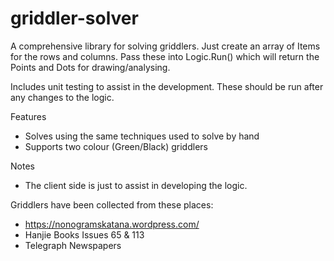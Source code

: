 # griddler-solver
A comprehensive library for solving griddlers.  Just create an array of Items for the rows and columns.  Pass these into Logic.Run() which will return the Points and Dots for drawing/analysing.

Includes unit testing to assist in the development.  These should be run after any changes to the logic.

Features
* Solves using the same techniques used to solve by hand
* Supports two colour (Green/Black) griddlers

Notes
* The client side is just to assist in developing the logic.

Griddlers have been collected from these places:
* https://nonogramskatana.wordpress.com/
* Hanjie Books Issues 65 & 113
* Telegraph Newspapers
